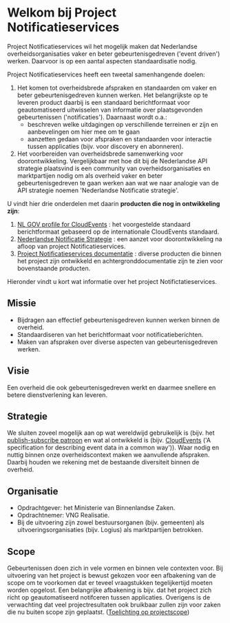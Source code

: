 

# Welkom bij Project Notificatieservices

Project Notificatieservices wil het mogelijk maken dat Nederlandse overheidsorganisaties vaker en beter gebeurtenisgedreven ('event driven') werken. Daarvoor is op een aantal aspecten standaardisatie nodig. 

Project Notificatieservices heeft een tweetal samenhangende doelen:
1. Het komen tot overheidsbrede afspraken en standaarden om vaker en beter gebeurtenisgedreven kunnen werken. Het belangrijkste op te leveren product daarbij is een standaard berichtformaat voor geautomatiseerd uitwisselen van informatie over plaatsgevonden gebeurtenissen ('notificaties'). Daarnaast wordt o.a.:
    - beschreven welke uitdagingen op verschillende terreinen er zijn en aanbevelingen om hier mee om te gaan
    - aanzetten gedaan voor afspraken en standaarden voor interactie tussen applicaties (bijv. voor discovery en abonneren).
2. Het voorbereiden van overheidsbrede samenwerking voor doorontwikkeling. Vergelijkbaar met hoe dit bij de Nederlandse API strategie plaatsvind is een community van overheidsorganisaties en marktpartijen nodig om als overheid vaker en beter gebeurtenisgedreven te gaan werken aan wat we naar analogie van de API strategie noemen 'Nederlandse Notificatie strategie'. 

U vindt hier drie onderdelen met daarin __producten die nog in ontwikkeling zijn__:
1. [NL GOV profile for CloudEvents](./CloudEvents-NL-profiel) : het voorgestelde standaard berichtformaat gebaseerd op de internationale CloudEvents standaard.
2. [Nederlandse Notificatie Strategie](./Nederlandse-Notificatie-Strategie) : een aanzet voor doorontwikkeling na afloop van project Notificatieservices. 
3. [Project Notificatieservices documentatie](./Achtergrond-documentatie) : diverse producten die binnen het project zijn ontwikkeld en achtergronddocumentatie zijn te zien voor bovenstaande producten.

Hieronder vindt u kort wat informatie over het project Notifictatieservices.

## Missie

- Bijdragen aan effectief gebeurtenisgedreven kunnen werken binnen de overheid.
- Standaardiseren van het berichtformaat voor notificatieberichten.
- Maken van afspraken over diverse aspecten van gebeurtenisgedreven werken.

## Visie

Een overheid die ook gebeurtenisgedreven werkt en daarmee snellere en betere dienstverlening kan leveren.

## Strategie

We sluiten zoveel mogelijk aan op wat wereldwijd gebruikelijk is (bijv. het [publish-subscribe patroon](https://en.wikipedia.org/wiki/Publish%E2%80%93subscribe_pattern) en wat al ontwikkeld is (bijv. [CloudEvents](https://cloudevents.io/) ('A specification for describing event data in a common way')). Waar nodig en nuttig binnen onze overheidscontext maken we aanvullende afspraken. Daarbij houden we rekening met de bestaande diversiteit binnen de overheid. 

## Organisatie

- Opdrachtgever: het Ministerie van Binnenlandse Zaken. 
- Opdrachtnemer: VNG Realisatie.
- Bij de uitvoering zijn zowel bestuursorganen (bijv. gemeenten) als uitvoeringsorganisaties (bijv. Logius) als marktpartijen betrokken.

## Scope

Gebeurtenissen doen zich in vele vormen en binnen vele contexten voor. Bij uitvoering van het project is bewust gekozen voor een afbakening van de scope om te voorkomen dat er teveel vraagstukken tegelijkertijd moeten worden opgelost. Een belangrijke afbakening is bijv. dat het project zich richt op geautomatiseerd notifceren tussen applicaties. Overigens is de verwachting dat veel projectresultaten ook bruikbaar zullen zijn voor zaken die nu buiten scope zijn geplaatst. ([Toelichting op projectscope](./projectscope)) 
